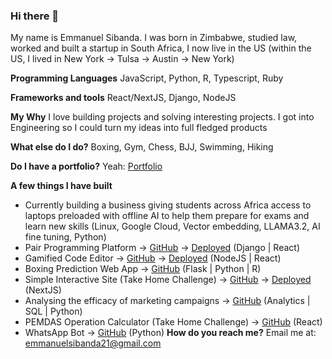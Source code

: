 ### Hi there 👋

My name is Emmanuel Sibanda. I was born in Zimbabwe, studied law, worked and built a startup in South Africa, I now live in the US (within the US, I lived in New York -> Tulsa -> Austin -> New York)

**Programming Languages**
JavaScript, Python, R, Typescript, Ruby

**Frameworks and tools**
React/NextJS, Django, NodeJS

**My Why**
I love building projects and solving interesting projects. I got into Engineering so I could turn my ideas into full fledged products

**What else do I do?**
Boxing, Gym, Chess, BJJ, Swimming, Hiking 

**Do I have a portfolio?**
Yeah: [Portfolio](https://emmanuelsibanda.com/)

**A few things I have built**
- Currently building a business giving students across Africa access to laptops preloaded with offline AI to help them prepare for exams and learn new skills (Linux, Google Cloud, Vector embedding, LLAMA3.2, AI fine tuning, Python)
- Pair Programming Platform -> [GitHub](https://github.com/EmmS21/peerprogrammingplatform)  -> [Deployed](https://peerprogrammingplatform.vercel.app/) (Django | React)
- Gamified Code Editor -> [GitHub](https://github.com/EmmS21/coderace) -> [Deployed](https://code-race.vercel.app/) (NodeJS | React)   
- Boxing Prediction Web App -> [GitHub](https://github.com/EmmS21/SpringboardCapstoneBoxingPredictionWebApp) (Flask | Python | R) 
- Simple Interactive Site (Take Home Challenge) -> [GitHub](https://github.com/EmmS21/challenge-frontend) -> [Deployed](https://interactiveworld.vercel.app/) (NextJS)
- Analysing the efficacy of marketing campaigns -> [GitHub](https://github.com/EmmS21/Capstone---Monte-Carlo-Markov-Chain-Luigi-Pipeline) (Analytics | SQL | Python)
- PEMDAS Operation Calculator (Take Home Challenge) -> [GitHub](https://github.com/EmmS21/PEMDAS-Calculator)  (React)
- WhatsApp Bot -> [GitHub](https://github.com/EmmS21/gradientboostwhatsappchatbot)  (Python)
**How do you reach me?**
Email me at:
emmanuelsibanda21@gmail.com
<!--
**EmmS21/EmmS21** is a ✨ _special_ ✨ repository because its `README.md` (this file) appears on your GitHub profile.



Here are some ideas to get you started:

- 🔭 I’m currently working on ...
- 🌱 I’m currently learning ...
- 👯 I’m looking to collaborate on ...
- 🤔 I’m looking for help with ...
- 💬 Ask me about ...
- 📫 How to reach me: ...
- 😄 Pronouns: ...
- ⚡ Fun fact: ...
-->
